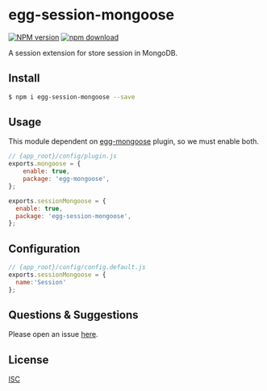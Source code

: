 # egg-session-mongoose

[![NPM version][npm-image]][npm-url]
[![npm download][download-image]][download-url]

[npm-image]: https://img.shields.io/npm/v/egg-session-mongoose.svg?style=flat-square
[npm-url]: https://npmjs.org/package/egg-session-mongoose
[download-image]: https://img.shields.io/npm/dm/egg-session-mongoose.svg?style=flat-square
[download-url]: https://npmjs.org/package/egg-session-mongoose

A session extension for store session in MongoDB.

## Install


```bash
$ npm i egg-session-mongoose --save
```

## Usage

This module dependent on [egg-mongoose] plugin, so we must enable both.

```js
// {app_root}/config/plugin.js
exports.mongoose = {
    enable: true,
    package: 'egg-mongoose',
};

exports.sessionMongoose = {
  enable: true,
  package: 'egg-session-mongoose',
};
```

## Configuration

```js
// {app_root}/config/config.default.js
exports.sessionMongoose = {
  name:'Session'
};
```

## Questions & Suggestions

Please open an issue [here](https://github.com/woodensail/egg-session-mongoose/issues).

## License

[ISC](LICENSE)

[egg-mongoose]: https://github.com/eggjs/egg-mongoose
